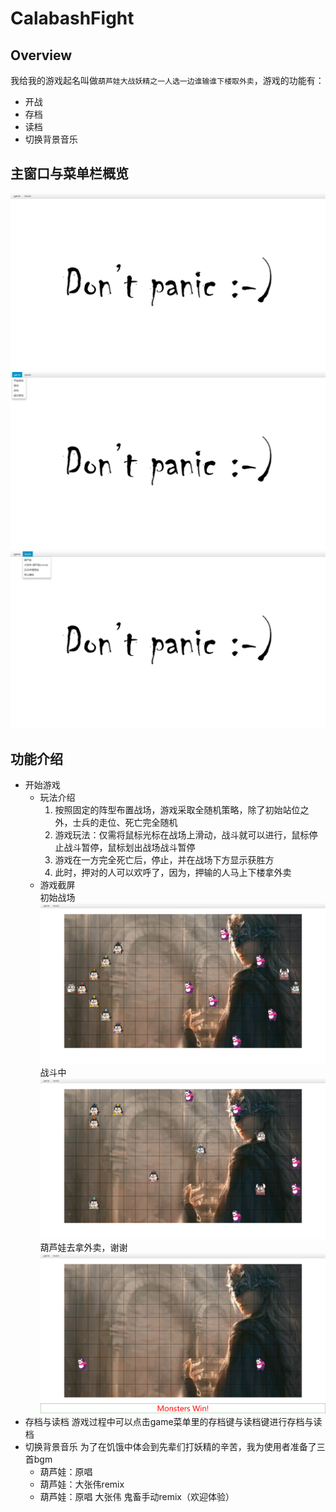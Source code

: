 # CalabashFight

## Overview
我给我的游戏起名叫做`葫芦娃大战妖精之一人选一边谁输谁下楼取外卖`，游戏的功能有：
+ 开战
+ 存档
+ 读档
+ 切换背景音乐

## 主窗口与菜单栏概览
![](reportPics/MainWindow.png)
![](reportPics/game.png)
![](reportPics/music.png)

## 功能介绍
+ 开始游戏   
    + 玩法介绍
        1. 按照固定的阵型布置战场，游戏采取全随机策略，除了初始站位之外，士兵的走位、死亡完全随机
        2. 游戏玩法：仅需将鼠标光标在战场上滑动，战斗就可以进行，鼠标停止战斗暂停，鼠标划出战场战斗暂停
        3. 游戏在一方完全死亡后，停止，并在战场下方显示获胜方
        4. 此时，押对的人可以欢呼了，因为，押输的人马上下楼拿外卖  
    + 游戏截屏  
        初始战场
        ![](reportPics/init.png)  
        战斗中  
        ![](reportPics/fighting.png)
        葫芦娃去拿外卖，谢谢
        ![](reportPics/shit.png)
+ 存档与读档
    游戏过程中可以点击game菜单里的存档键与读档键进行存档与读档
+ 切换背景音乐
    为了在饥饿中体会到先辈们打妖精的辛苦，我为使用者准备了三首bgm
    + 葫芦娃：原唱
    + 葫芦娃：大张伟remix
    + 葫芦娃：原唱 大张伟 鬼畜手动remix（欢迎体验）



